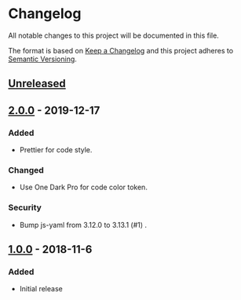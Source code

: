 # Changelog

All notable changes to this project will be documented in this file.

The format is based on [Keep a Changelog](http://keepachangelog.com/) and this project adheres to [Semantic Versioning](https://semver.org/).

## [Unreleased]

## [2.0.0] - 2019-12-17

### Added

- Prettier for code style.

### Changed

- Use One Dark Pro for code color token.

### Security

- Bump js-yaml from 3.12.0 to 3.13.1 (#1) .

## [1.0.0] - 2018-11-6

### Added

- Initial release

[unreleased]: https://github.com/ryuukibeat/Dark-Party/compare/v2.0.0...HEAD
[2.0.0]: https://github.com/ryuukibeat/Dark-Party/compare/v1.0.2...v2.0.0
[1.0.0]: https://github.com/ryuukibeat/Dark-Party/tree/cc28019ba07ec6f07118d3fe8e95fbd10bfc0ac3

